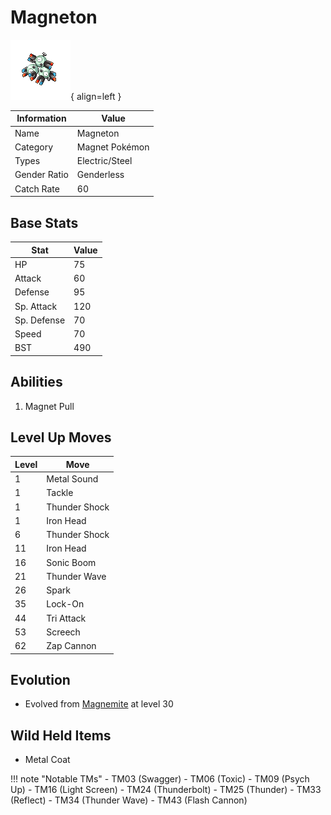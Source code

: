 # Magneton

![Magneton](../images/pokemon/82.png){ align=left }

| Information | Value |
|------------|--------|
| Name | Magneton |
| Category | Magnet Pokémon |
| Types | Electric/Steel |
| Gender Ratio | Genderless |
| Catch Rate | 60 |

## Base Stats

| Stat | Value |
|------|-------|
| HP | 75 |
| Attack | 60 |
| Defense | 95 |
| Sp. Attack | 120 |
| Sp. Defense | 70 |
| Speed | 70 |
| BST | 490 |

## Abilities
1. Magnet Pull

## Level Up Moves
| Level | Move |
|-------|------|
| 1 | Metal Sound |
| 1 | Tackle |
| 1 | Thunder Shock |
| 1 | Iron Head |
| 6 | Thunder Shock |
| 11 | Iron Head |
| 16 | Sonic Boom |
| 21 | Thunder Wave |
| 26 | Spark |
| 35 | Lock-On |
| 44 | Tri Attack |
| 53 | Screech |
| 62 | Zap Cannon |

## Evolution
- Evolved from [Magnemite](081-magnemite.md) at level 30

## Wild Held Items
- Metal Coat

!!! note "Notable TMs"
    - TM03 (Swagger)
    - TM06 (Toxic)
    - TM09 (Psych Up)
    - TM16 (Light Screen)
    - TM24 (Thunderbolt)
    - TM25 (Thunder)
    - TM33 (Reflect)
    - TM34 (Thunder Wave)
    - TM43 (Flash Cannon)
